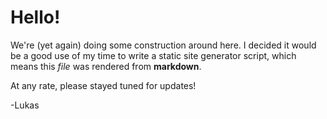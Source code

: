 # Hello!
We're (yet again) doing some construction around here. I decided it would be a good use of my time to write a static site generator script, which means this *file* was rendered from **markdown**. 

At any rate, please stayed tuned for updates!

-Lukas
